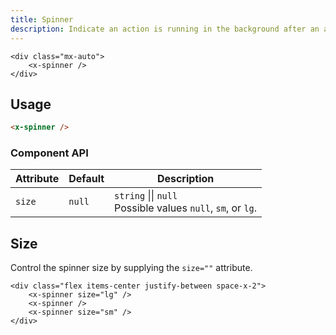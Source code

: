 ```yaml
---
title: Spinner
description: Indicate an action is running in the background after an action by the user.
---
```


```blade-component-preview
<div class="mx-auto">
    <x-spinner />
</div>
```

## Usage

```html
<x-spinner />
```

### Component API

| Attribute | Default | Description                                                            |
| --------- | ------- | ---------------------------------------------------------------------- |
| `size`    | `null`  | `string` &#124;&#124; `null`<br>Possible values `null`, `sm`, or `lg`. |

## Size

Control the spinner size by supplying the `size=""` attribute.

```blade-component-code
<div class="flex items-center justify-between space-x-2">
    <x-spinner size="lg" />
    <x-spinner />
    <x-spinner size="sm" />
</div>
```
